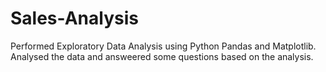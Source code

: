 # Sales-Analysis
Performed Exploratory Data Analysis using Python Pandas and Matplotlib. Analysed the data and answeered some questions based on the analysis.
